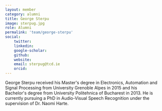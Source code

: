 ```yaml
---
layout: member 
category: alumni
title: George Sterpu
image: sterpug.jpg
role: Alumni
permalink: 'team/george-sterpu'
social:
    twitter:
    linkedin:
    google-scholar:
    github:
    website:
    email: sterpug@tcd.ie
    orcid:
---
```


George Sterpu received his Master's degree in Electronics, Automation and Signal
Processing from University Grenoble Alpes in 2015 and his Bachelor's degree from
University Politehnica of Bucharest in 2013. He is currently pursuing a PhD in
Audio-Visual Speech Recognition under the supervision of Dr. Naomi Harte.
